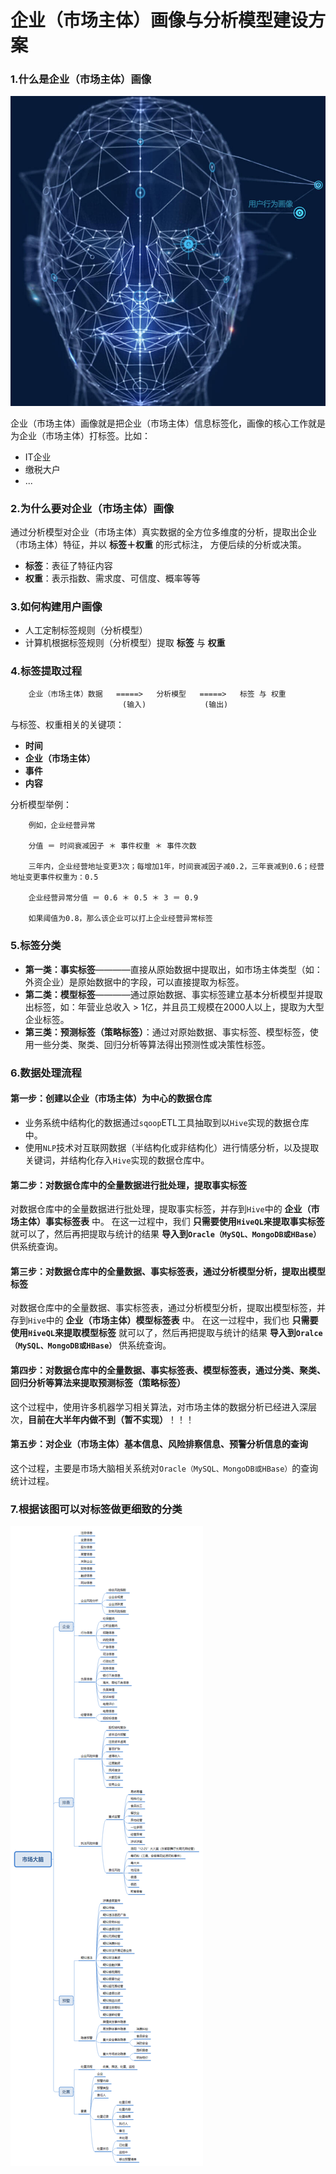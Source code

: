 企业（市场主体）画像与分析模型建设方案
====================================================================================
### 1.什么是企业（市场主体）画像

![企业（市场主体）画像](img/p1.jpg)

企业（市场主体）画像就是把企业（市场主体）信息标签化，画像的核心工作就是为企业（市场主体）打标签。比如：
+ IT企业
+ 缴税大户
+ ...

### 2.为什么要对企业（市场主体）画像
通过分析模型对企业（市场主体）真实数据的全方位多维度的分析，提取出企业（市场主体）特征，并以 **标签＋权重** 的形式标注，
方便后续的分析或决策。
+ **标签**：表征了特征内容
+ **权重**：表示指数、需求度、可信度、概率等等

### 3.如何构建用户画像
+ 人工定制标签规则（分析模型）
+ 计算机根据标签规则（分析模型）提取 **标签** 与 **权重**

### 4.标签提取过程
```                                  
    企业（市场主体）数据   =====>   分析模型   =====>   标签 与 权重   
                         (输入)             (输出)  
```
与标签、权重相关的关键项：
+ **时间**
+ **企业（市场主体）**
+ **事件**
+ **内容**

分析模型举例：
```
    例如，企业经营异常

    分值 ＝ 时间衰减因子 ＊ 事件权重 ＊ 事件次数

    三年内，企业经营地址变更3次；每增加1年，时间衰减因子减0.2，三年衰减到0.6；经营地址变更事件权重为：0.5

    企业经营异常分值 ＝ 0.6 ＊ 0.5 ＊ 3 ＝ 0.9

    如果阈值为0.8，那么该企业可以打上企业经营异常标签
```

### 5.标签分类
+ **第一类：事实标签**————直接从原始数据中提取出，如市场主体类型（如：外资企业）是原始数据中的字段，可以直接提取为标签。
+ **第二类：模型标签**————通过原始数据、事实标签建立基本分析模型并提取出标签，如：年营业总收入 > 1亿，并且员工规模在2000人以上，提取为大型企业标签。
+ **第三类：预测标签（策略标签）**：通过对原始数据、事实标签、模型标签，使用一些分类、聚类、回归分析等算法得出预测性或决策性标签。

### 6.数据处理流程

#### 第一步：创建以企业（市场主体）为中心的数据仓库
+ 业务系统中结构化的数据通过`sqoop`ETL工具抽取到以`Hive`实现的数据仓库中。
+ 使用`NLP`技术对互联网数据（半结构化或非结构化）进行情感分析，以及提取关键词，并结构化存入`Hive`实现的数据仓库中。

#### 第二步：对数据仓库中的全量数据进行批处理，提取事实标签
对数据仓库中的全量数据进行批处理，提取事实标签，并存到`Hive`中的 **企业（市场主体）事实标签表** 中。
在这一过程中，我们 **只需要使用`HiveQL`来提取事实标签** 就可以了，然后再把提取与统计的结果 **导入到`Oracle（MySQL、MongoDB或HBase）`** 供系统查询。

#### 第三步：对数据仓库中的全量数据、事实标签表，通过分析模型分析，提取出模型标签
对数据仓库中的全量数据、事实标签表，通过分析模型分析，提取出模型标签，并存到`Hive`中的 **企业（市场主体）模型标签表** 中。
在这一过程中，我们也 **只需要使用`HiveQL`来提取模型标签** 就可以了，然后再把提取与统计的结果 **导入到`Oralce（MySQL、MongoDB或HBase）`** 供系统查询。

#### 第四步：对数据仓库中的全量数据、事实标签表、模型标签表，通过分类、聚类、回归分析等算法来提取预测标签（策略标签）
这个过程中，使用许多机器学习相关算法，对市场主体的数据分析已经进入深层次，**目前在大半年内做不到（暂不实现）**！！！

#### 第五步：对企业（市场主体）基本信息、风险排察信息、预警分析信息的查询
这个过程，主要是市场大脑相关系统对`Oracle（MySQL、MongoDB或HBase）`的查询统计过程。

### 7.根据该图可以对标签做更细致的分类

![标签分类](img/p2.png)









